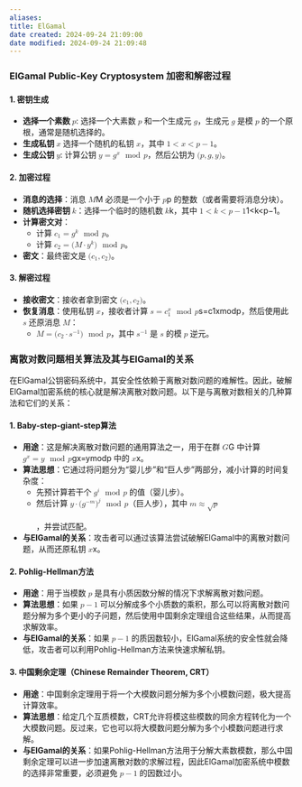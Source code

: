 ```yaml
---
aliases: 
title: ElGamal
date created: 2024-09-24 21:09:00
date modified: 2024-09-24 21:09:48
---
```

### ElGamal Public-Key Cryptosystem 加密和解密过程

#### 1. 密钥生成

- **选择一个素数 <math xmlns="http://www.w3.org/1998/Math/MathML"><semantics><mrow><mi>p</mi></mrow><annotation encoding="application/x-tex">p</annotation></semantics></math>**: 选择一个大素数 <math xmlns="http://www.w3.org/1998/Math/MathML"><semantics><mrow><mi>p</mi></mrow><annotation encoding="application/x-tex">p</annotation></semantics></math> 和一个生成元 <math xmlns="http://www.w3.org/1998/Math/MathML"><semantics><mrow><mi>g</mi></mrow><annotation encoding="application/x-tex">g</annotation></semantics></math>，生成元 <math xmlns="http://www.w3.org/1998/Math/MathML"><semantics><mrow><mi>g</mi></mrow><annotation encoding="application/x-tex">g</annotation></semantics></math> 是模 <math xmlns="http://www.w3.org/1998/Math/MathML"><semantics><mrow><mi>p</mi></mrow><annotation encoding="application/x-tex">p</annotation></semantics></math> 的一个原根，通常是随机选择的。
- **生成私钥 <math xmlns="http://www.w3.org/1998/Math/MathML"><semantics><mrow><mi>x</mi></mrow><annotation encoding="application/x-tex">x</annotation></semantics></math>** 选择一个随机的私钥 <math xmlns="http://www.w3.org/1998/Math/MathML"><semantics><mrow><mi>x</mi></mrow><annotation encoding="application/x-tex">x</annotation></semantics></math>，其中 <math xmlns="http://www.w3.org/1998/Math/MathML"><semantics><mrow><mn>1</mn><mo>&lt;</mo><mi>x</mi><mo>&lt;</mo><mi>p</mi><mo>−</mo><mn>1</mn></mrow><annotation encoding="application/x-tex">1 &lt; x &lt; p - 1</annotation></semantics></math>。
- **生成公钥 <math xmlns="http://www.w3.org/1998/Math/MathML"><semantics><mrow><mi>y</mi></mrow><annotation encoding="application/x-tex">y</annotation></semantics></math>**: 计算公钥 <math xmlns="http://www.w3.org/1998/Math/MathML"><semantics><mrow><mi>y</mi><mo>=</mo><msup><mi>g</mi><mi>x</mi></msup><mspace></mspace><mspace width="0.6667em"></mspace><mrow><mi mathvariant="normal">m</mi><mi mathvariant="normal">o</mi><mi mathvariant="normal">d</mi></mrow><mtext> </mtext><mtext> </mtext><mi>p</mi></mrow><annotation encoding="application/x-tex">y = g^x \mod p</annotation></semantics></math>，然后公钥为 <math xmlns="http://www.w3.org/1998/Math/MathML"><semantics><mrow><mo stretchy="false">(</mo><mi>p</mi><mo separator="true">,</mo><mi>g</mi><mo separator="true">,</mo><mi>y</mi><mo stretchy="false">)</mo></mrow><annotation encoding="application/x-tex">(p, g, y)</annotation></semantics></math>。

#### 2. 加密过程

- **消息的选择**：消息 <math xmlns="http://www.w3.org/1998/Math/MathML"><semantics><mrow><mi>M</mi></mrow><annotation encoding="application/x-tex">M</annotation></semantics></math>M 必须是一个小于 <math xmlns="http://www.w3.org/1998/Math/MathML"><semantics><mrow><mi>p</mi></mrow><annotation encoding="application/x-tex">p</annotation></semantics></math>p 的整数（或者需要将消息分块）。
- **随机选择密钥 <math xmlns="http://www.w3.org/1998/Math/MathML"><semantics><mrow><mi>k</mi></mrow><annotation encoding="application/x-tex">k</annotation></semantics></math>**：选择一个临时的随机数 <math xmlns="http://www.w3.org/1998/Math/MathML"><semantics><mrow><mi>k</mi></mrow><annotation encoding="application/x-tex">k</annotation></semantics></math>k，其中 <math xmlns="http://www.w3.org/1998/Math/MathML"><semantics><mrow><mn>1</mn><mo>&lt;</mo><mi>k</mi><mo>&lt;</mo><mi>p</mi><mo>−</mo><mn>1</mn></mrow><annotation encoding="application/x-tex">1 &lt; k &lt; p - 1</annotation></semantics></math>1&lt;k&lt;p−1。
- **计算密文对**：
    - 计算 <math xmlns="http://www.w3.org/1998/Math/MathML"><semantics><mrow><msub><mi>c</mi><mn>1</mn></msub><mo>=</mo><msup><mi>g</mi><mi>k</mi></msup><mspace></mspace><mspace width="0.6667em"></mspace><mrow><mi mathvariant="normal">m</mi><mi mathvariant="normal">o</mi><mi mathvariant="normal">d</mi></mrow><mtext> </mtext><mtext> </mtext><mi>p</mi></mrow><annotation encoding="application/x-tex">c_1 = g^k \mod p</annotation></semantics></math>。
    - 计算 <math xmlns="http://www.w3.org/1998/Math/MathML"><semantics><mrow><msub><mi>c</mi><mn>2</mn></msub><mo>=</mo><mo stretchy="false">(</mo><mi>M</mi><mo>⋅</mo><msup><mi>y</mi><mi>k</mi></msup><mo stretchy="false">)</mo><mspace></mspace><mspace width="0.6667em"></mspace><mrow><mi mathvariant="normal">m</mi><mi mathvariant="normal">o</mi><mi mathvariant="normal">d</mi></mrow><mtext> </mtext><mtext> </mtext><mi>p</mi></mrow><annotation encoding="application/x-tex">c_2 = (M \cdot y^k) \mod p</annotation></semantics></math>。
- **密文**：最终密文是 <math xmlns="http://www.w3.org/1998/Math/MathML"><semantics><mrow><mo stretchy="false">(</mo><msub><mi>c</mi><mn>1</mn></msub><mo separator="true">,</mo><msub><mi>c</mi><mn>2</mn></msub><mo stretchy="false">)</mo></mrow><annotation encoding="application/x-tex">(c_1, c_2)</annotation></semantics></math>。

#### 3. 解密过程

- **接收密文**：接收者拿到密文 <math xmlns="http://www.w3.org/1998/Math/MathML"><semantics><mrow><mo stretchy="false">(</mo><msub><mi>c</mi><mn>1</mn></msub><mo separator="true">,</mo><msub><mi>c</mi><mn>2</mn></msub><mo stretchy="false">)</mo></mrow><annotation encoding="application/x-tex">(c_1, c_2)</annotation></semantics></math>。
- **恢复消息**：使用私钥 <math xmlns="http://www.w3.org/1998/Math/MathML"><semantics><mrow><mi>x</mi></mrow><annotation encoding="application/x-tex">x</annotation></semantics></math>，接收者计算 <math xmlns="http://www.w3.org/1998/Math/MathML"><semantics><mrow><mi>s</mi><mo>=</mo><msubsup><mi>c</mi><mn>1</mn><mi>x</mi></msubsup><mspace></mspace><mspace width="0.6667em"></mspace><mrow><mi mathvariant="normal">m</mi><mi mathvariant="normal">o</mi><mi mathvariant="normal">d</mi></mrow><mtext> </mtext><mtext> </mtext><mi>p</mi></mrow><annotation encoding="application/x-tex">s = c_1^x \mod p</annotation></semantics></math>s=c1x​modp，然后使用此 <math xmlns="http://www.w3.org/1998/Math/MathML"><semantics><mrow><mi>s</mi></mrow><annotation encoding="application/x-tex">s</annotation></semantics></math> 还原消息 <math xmlns="http://www.w3.org/1998/Math/MathML"><semantics><mrow><mi>M</mi></mrow><annotation encoding="application/x-tex">M</annotation></semantics></math>：
    - <math xmlns="http://www.w3.org/1998/Math/MathML"><semantics><mrow><mi>M</mi><mo>=</mo><mo stretchy="false">(</mo><msub><mi>c</mi><mn>2</mn></msub><mo>⋅</mo><msup><mi>s</mi><mrow><mo>−</mo><mn>1</mn></mrow></msup><mo stretchy="false">)</mo><mspace></mspace><mspace width="0.6667em"></mspace><mrow><mi mathvariant="normal">m</mi><mi mathvariant="normal">o</mi><mi mathvariant="normal">d</mi></mrow><mtext> </mtext><mtext> </mtext><mi>p</mi></mrow><annotation encoding="application/x-tex">M = (c_2 \cdot s^{-1}) \mod p</annotation></semantics></math>，其中 <math xmlns="http://www.w3.org/1998/Math/MathML"><semantics><mrow><msup><mi>s</mi><mrow><mo>−</mo><mn>1</mn></mrow></msup></mrow><annotation encoding="application/x-tex">s^{-1}</annotation></semantics></math> 是 <math xmlns="http://www.w3.org/1998/Math/MathML"><semantics><mrow><mi>s</mi></mrow><annotation encoding="application/x-tex">s</annotation></semantics></math> 的模 <math xmlns="http://www.w3.org/1998/Math/MathML"><semantics><mrow><mi>p</mi></mrow><annotation encoding="application/x-tex">p</annotation></semantics></math> 逆元。

### 离散对数问题相关算法及其与ElGamal的关系

在ElGamal公钥密码系统中，其安全性依赖于离散对数问题的难解性。因此，破解ElGamal加密系统的核心就是解决离散对数问题。以下是与离散对数相关的几种算法和它们的关系：

#### 1. Baby-step-giant-step算法

- **用途**：这是解决离散对数问题的通用算法之一，用于在群 <math xmlns="http://www.w3.org/1998/Math/MathML"><semantics><mrow><mi>G</mi></mrow><annotation encoding="application/x-tex">G</annotation></semantics></math>G 中计算 <math xmlns="http://www.w3.org/1998/Math/MathML"><semantics><mrow><msup><mi>g</mi><mi>x</mi></msup><mo>=</mo><mi>y</mi><mspace></mspace><mspace width="0.6667em"></mspace><mrow><mi mathvariant="normal">m</mi><mi mathvariant="normal">o</mi><mi mathvariant="normal">d</mi></mrow><mtext> </mtext><mtext> </mtext><mi>p</mi></mrow><annotation encoding="application/x-tex">g^x = y \mod p</annotation></semantics></math>gx=ymodp 中的 <math xmlns="http://www.w3.org/1998/Math/MathML"><semantics><mrow><mi>x</mi></mrow><annotation encoding="application/x-tex">x</annotation></semantics></math>x。
- **算法思想**：它通过将问题分为“婴儿步”和“巨人步”两部分，减小计算的时间复杂度：
    - 先预计算若干个 <math xmlns="http://www.w3.org/1998/Math/MathML"><semantics><mrow><msup><mi>g</mi><mi>i</mi></msup><mspace></mspace><mspace width="0.6667em"></mspace><mrow><mi mathvariant="normal">m</mi><mi mathvariant="normal">o</mi><mi mathvariant="normal">d</mi></mrow><mtext> </mtext><mtext> </mtext><mi>p</mi></mrow><annotation encoding="application/x-tex">g^{i} \mod p</annotation></semantics></math> 的值（婴儿步）。
    - 然后计算 <math xmlns="http://www.w3.org/1998/Math/MathML"><semantics><mrow><mi>y</mi><mo>⋅</mo><mo stretchy="false">(</mo><msup><mi>g</mi><mrow><mo>−</mo><mi>m</mi></mrow></msup><msup><mo stretchy="false">)</mo><mi>j</mi></msup><mspace></mspace><mspace width="0.6667em"></mspace><mrow><mi mathvariant="normal">m</mi><mi mathvariant="normal">o</mi><mi mathvariant="normal">d</mi></mrow><mtext> </mtext><mtext> </mtext><mi>p</mi></mrow><annotation encoding="application/x-tex">y \cdot (g^{-m})^j \mod p</annotation></semantics></math>（巨人步），其中 <math xmlns="http://www.w3.org/1998/Math/MathML"><semantics><mrow><mi>m</mi><mo>≈</mo><msqrt><mi>p</mi></msqrt></mrow><annotation encoding="application/x-tex">m \approx \sqrt{p}</annotation></semantics></math><svg xmlns="http://www.w3.org/2000/svg" width="400em" height="1.08em" viewbox="0 0 400000 1080" preserveaspectratio="xMinYMin slice"></svg>​，并尝试匹配。
- **与ElGamal的关系**：攻击者可以通过该算法尝试破解ElGamal中的离散对数问题，从而还原私钥 <math xmlns="http://www.w3.org/1998/Math/MathML"><semantics><mrow><mi>x</mi></mrow><annotation encoding="application/x-tex">x</annotation></semantics></math>x。

#### 2. Pohlig-Hellman方法

- **用途**：用于当模数 <math xmlns="http://www.w3.org/1998/Math/MathML"><semantics><mrow><mi>p</mi></mrow><annotation encoding="application/x-tex">p</annotation></semantics></math> 是具有小质因数分解的情况下求解离散对数问题。
- **算法思想**：如果 <math xmlns="http://www.w3.org/1998/Math/MathML"><semantics><mrow><mi>p</mi><mo>−</mo><mn>1</mn></mrow><annotation encoding="application/x-tex">p-1</annotation></semantics></math> 可以分解成多个小质数的乘积，那么可以将离散对数问题分解为多个更小的子问题，然后使用中国剩余定理组合这些结果，从而提高求解效率。
- **与ElGamal的关系**：如果 <math xmlns="http://www.w3.org/1998/Math/MathML"><semantics><mrow><mi>p</mi><mo>−</mo><mn>1</mn></mrow><annotation encoding="application/x-tex">p-1</annotation></semantics></math> 的质因数较小，ElGamal系统的安全性就会降低，攻击者可以利用Pohlig-Hellman方法来快速求解私钥。

#### 3. 中国剩余定理（Chinese Remainder Theorem, CRT）

- **用途**：中国剩余定理用于将一个大模数问题分解为多个小模数问题，极大提高计算效率。
- **算法思想**：给定几个互质模数，CRT允许将模这些模数的同余方程转化为一个大模数问题。反过来，它也可以将大模数问题分解为多个小模数问题进行求解。
- **与ElGamal的关系**：如果Pohlig-Hellman方法用于分解大素数模数，那么中国剩余定理可以进一步加速离散对数的求解过程，因此ElGamal加密系统中模数的选择非常重要，必须避免 <math xmlns="http://www.w3.org/1998/Math/MathML"><semantics><mrow><mi>p</mi><mo>−</mo><mn>1</mn></mrow><annotation encoding="application/x-tex">p-1</annotation></semantics></math> 的因数过小。